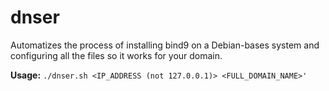 # dnser
Automatizes the process of installing bind9 on a Debian-bases system and configuring all the files so it works for your domain.

**Usage:** `./dnser.sh <IP_ADDRESS (not 127.0.0.1)> <FULL_DOMAIN_NAME>'`
